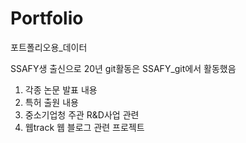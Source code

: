 # Portfolio
포트폴리오용_데이터

SSAFY생 출신으로 20년 git활동은 SSAFY_git에서 활동했음

1. 각종 논문 발표 내용
2. 특허 출원 내용
3. 중소기업청 주관 R&D사업 관련
4. 웹track 웹 블로그 관련 프로젝트
